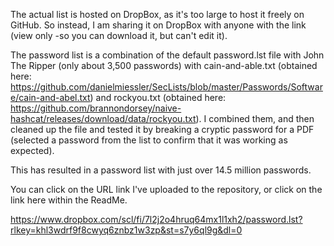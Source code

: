 The actual list is hosted on DropBox, as it's too large to host it freely on GitHub. So instead, I am sharing it on DropBox with anyone with the link (view only -so you can download it, but can't edit it).

The password list is a combination of the default password.lst file with John The Ripper (only about 3,500 passwords) with cain-and-able.txt (obtained here: https://github.com/danielmiessler/SecLists/blob/master/Passwords/Software/cain-and-abel.txt) and rockyou.txt (obtained here: https://github.com/brannondorsey/naive-hashcat/releases/download/data/rockyou.txt). I combined them, and then cleaned up the file and tested it by breaking a cryptic password for a PDF (selected a password from the list to confirm that it was working as expected).

This has resulted in a password list with just over 14.5 million passwords.

You can click on the URL link I've uploaded to the repository, or click on the link here within the ReadMe.

https://www.dropbox.com/scl/fi/7l2j2o4hruq64mx1l1xh2/password.lst?rlkey=khl3wdrf9f8cwyq6znbz1w3zp&st=s7y6ql9g&dl=0
